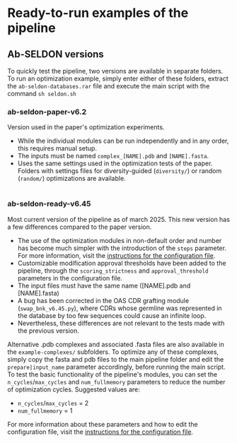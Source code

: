 # Ready-to-run examples of the pipeline

## Ab-SELDON versions
To quickly test the pipeline, two versions are available in separate folders. 
To run an optimization example, simply enter either of these folders, extract the `ab-seldon-databases.rar` file and execute the main script with the command `sh seldon.sh`

### ab-seldon-paper-v6.2
Version used in the paper's optimization experiments. 
- While the individual modules can be run independently and in any order, this requires manual setup. 
- The inputs must be named `complex_[NAME].pdb` and `[NAME].fasta`.
- Uses the same settings used in the optimization tests of the paper. Folders with settings files for diversity-guided (`diversity/`) or random (`random/`) optimizations are available.

#
### ab-seldon-ready-v6.45
Most current version of the pipeline as of march 2025. This new version has a few differences compared to the paper version.
- The use of the optimization modules in non-default order and number has become much simpler with the introduction of the `steps` parameter. For more information, visit the [instructions for the configuration file](https://github.com/SFBBGroup/Ab-SELDON/blob/main/configuration_file_instructions.md).
- Customizable modification approval thresholds have been added to the pipeline, through the `scoring_strictness` and `approval_threshold` parameters in the configuration file.
- The input files must have the same name ([NAME].pdb and [NAME].fasta)
- A bug has been corrected in the OAS CDR grafting module (`swap_bnk_v6.45.py`), where CDRs whose germline was represented in the database by too few sequences could cause an infinite loop.
- Nevertheless, these differences are not relevant to the tests made with the previous version.

Alternative .pdb complexes and associated .fasta files are also available in the `example-complexes/` subfolders. To optimize any of these complexes, simply copy the fasta and pdb files to the main pipeline folder and edit the `prepare|input_name` parameter accordingly, before running the main script.
To test the basic functionality of the pipeline's modules, you can set the `n_cycles`/`max_cycles` and `num_fullmemory` parameters to reduce the number of optimization cycles. Suggested values are:
- `n_cycles`/`max_cycles` = 2
- `num_fullmemory` = 1

For more information about these parameters and how to edit the configuration file, visit the [instructions for the configuration file](https://github.com/SFBBGroup/Ab-SELDON/blob/main/configuration_file_instructions.md).
